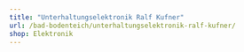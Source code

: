 ```yaml
---
title: "Unterhaltungselektronik Ralf Kufner"
url: /bad-bodenteich/unterhaltungselektronik-ralf-kufner/
shop: Elektronik
---
```

